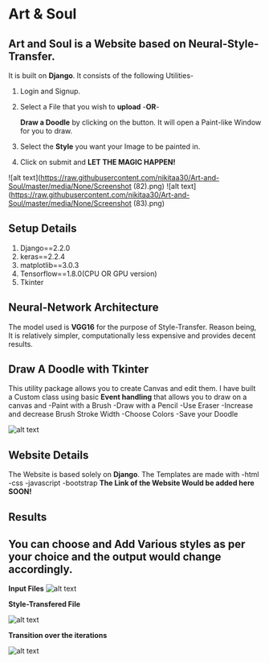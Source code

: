 Art & Soul
===
**Art and Soul is a Website based on Neural-Style-Transfer.**
---

It is built on **Django**.
It consists of the following Utilities-
1. Login and Signup.

2. Select a File that you wish to **upload** -**OR**-

   **Draw a Doodle** by clicking on the button. It will open a Paint-like Window for you to draw.
   
3. Select the **Style** you want your Image to be painted in.

4. Click on submit and 
**LET THE MAGIC HAPPEN!**

![alt text](https://raw.githubusercontent.com/nikitaa30/Art-and-Soul/master/media/None/Screenshot (82).png)
![alt text](https://raw.githubusercontent.com/nikitaa30/Art-and-Soul/master/media/None/Screenshot (83).png)

Setup Details
---
1. Django==2.2.0
2. keras==2.2.4
3. matplotlib==3.0.3
4. Tensorflow==1.8.0(CPU OR GPU version)
5. Tkinter

Neural-Network Architecture
---
The model used is **VGG16** for the purpose of Style-Transfer.
Reason being, It is relatively simpler, computationally less expensive and provides decent results.

Draw A Doodle with Tkinter
---
This utility package allows you to create Canvas and edit them. I have built a Custom class using basic **Event handling** that allows you to draw on a canvas and
-Paint with a Brush
-Draw with a Pencil
-Use Eraser
-Increase and decrease Brush Stroke Width
-Choose Colors
-Save your Doodle

![alt text](https://raw.githubusercontent.com/nikitaa30/Art-and-Soul/master/media/None/Capture.PNG)

Website Details
---
The Website is based solely on **Django**.
The Templates are made with
-html
-css
-javascript
-bootstrap
**The Link of the Website Would be added here SOON!**

Results
---
You can choose and Add Various styles as per your choice and the output would change accordingly.
---
**Input Files**
![alt text](https://raw.githubusercontent.com/nikitaa30/Art-and-Soul/master/media/None/out.PNG)


**Style-Transfered File**


![alt text](https://raw.githubusercontent.com/nikitaa30/Art-and-Soul/master/media/None/out2.PNG)


**Transition over the iterations**


![alt text](https://raw.githubusercontent.com/nikitaa30/Art-and-Soul/master/media/None/xyz.gif)



